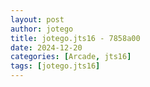 ```yaml
---
layout: post
author: jotego
title: jotego.jts16 - 7858a00
date: 2024-12-20
categories: [Arcade, jts16]
tags: [jotego.jts16]
---
```


